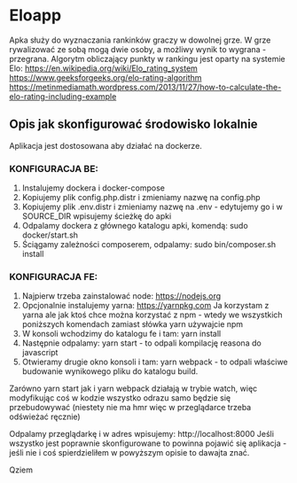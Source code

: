 # Eloapp

Apka służy do wyznaczania rankinków graczy w dowolnej grze. W grze rywalizować ze sobą mogą dwie osoby, a możliwy wynik to wygrana - przegrana.
Algorytm obliczający punkty w rankingu jest oparty na systemie Elo:
https://en.wikipedia.org/wiki/Elo_rating_system  
https://www.geeksforgeeks.org/elo-rating-algorithm  
https://metinmediamath.wordpress.com/2013/11/27/how-to-calculate-the-elo-rating-including-example  

## Opis jak skonfigurować środowisko lokalnie
Aplikacja jest dostosowana aby działać na dockerze.

### KONFIGURACJA BE:
1. Instalujemy dockera i docker-compose
2. Kopiujemy plik config.php.distr i zmieniamy nazwę na config.php
3. Kopiujemy plik .env.distr i zmieniamy nazwę na .env - edytujemy go i w SOURCE_DIR wpisujemy ścieżkę do apki
4. Odpalamy dockera z głównego katalogu apki, komendą: sudo docker/start.sh
5. Ściągamy zależności composerem, odpalamy: sudo bin/composer.sh install

### KONFIGURACJA FE:
1. Najpierw trzeba zainstalować node: https://nodejs.org
2. Opcjonalnie instalujemy yarna: https://yarnpkg.com
Ja korzystam z yarna ale jak ktoś chce można korzystać z npm - wtedy we wszystkich poniższych komendach zamiast słówka yarn używajcie npm
3. W konsoli wchodzimy do katalogu fe i tam: yarn install
4. Następnie odpalamy: yarn start - to odpali kompilację reasona do javascript
5. Otwieramy drugie okno konsoli i tam: yarn webpack - to odpali właściwe budowanie wynikowego pliku do katalogu build.

Zarówno yarn start jak i yarn webpack działają w trybie watch, więc modyfikując coś w kodzie wszystko odrazu samo będzie się przebudowywać (niestety nie ma hmr więc w przeglądarce trzeba odświeżać ręcznie)

Odpalamy przeglądarkę i w adres wpisujemy: http://localhost:8000
Jeśli wszystko jest poprawnie skonfigurowane to powinna pojawić się aplikacja - jeśli nie i coś spierdzieliłem w powyższym opisie to dawajta znać.

Qziem
